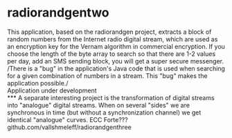 # radiorandgentwo
This application, based on the radiorandgen project, extracts a block of random numbers from the Internet radio digital stream, which are used as an encryption key for the Vernam algorithm in commercial encryption.
If you choose the length of the byte array to search so that there are 1-2 values per day, add an SMS sending block, you will get a super secure messenger.<br>
/There is a "bug" in the application's Java code that is used when searching for a given combination of numbers in a stream. This "bug" makes the application possible./<br>
Application under development<br>
*** A separate interesting project is the transformation of digital streams into "analogue" digital streams. When on several "sides" we are synchronous in time (but without a synchronization channel) we get identical "analogue" curves. ECC Forte??? github.com/vallshmeleff/radiorandgenthree
